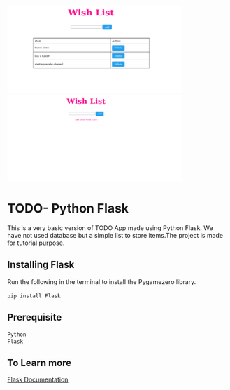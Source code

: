 

<img src="images/wish2.png" width="400" height="200" />

<img src="images/wishlist.png" width="400" height="200" />

# TODO- Python Flask 

This is a very basic version of TODO App made using Python Flask. We have not used database but a simple list to store items.The project is made for tutorial purpose.


## Installing Flask

Run the following in the terminal to install the Pygamezero library.

```pip install Flask```



## Prerequisite

    Python
    Flask

## To Learn more
[Flask Documentation](https://flask.palletsprojects.com/en/2.0.x/)



